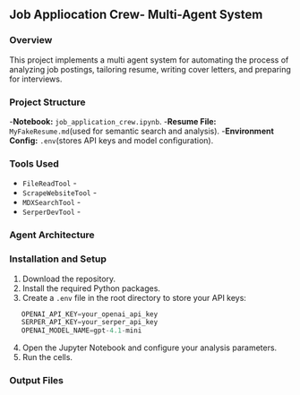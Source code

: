## Job Appliocation Crew- Multi-Agent System

### Overview
This project implements a multi agent system for automating the process of analyzing job postings, tailoring resume, writing cover letters, and preparing for interviews. 

### Project Structure

-**Notebook:** `job_application_crew.ipynb`.
-**Resume File:** `MyFakeResume.md`(used for semantic search and analysis).
-**Environment Config:** `.env`(stores API keys and model configuration).

### Tools Used

- `FileReadTool` -
- `ScrapeWebsiteTool` -
- `MDXSearchTool` -
- `SerperDevTool` -
### Agent Architecture

### Installation and Setup

1. Download the repository.
2. Install the required Python packages.
3. Create a `.env` file in the root directory to store your API keys:
```python
   OPENAI_API_KEY=your_openai_api_key
   SERPER_API_KEY=your_serper_api_key
   OPENAI_MODEL_NAME=gpt-4.1-mini
```
4. Open the Jupyter Notebook and configure your analysis parameters.
5. Run the cells.

### Output Files


 
